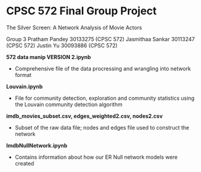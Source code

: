 # CPSC 572 Final Group Project
The Silver Screen: A Network Analysis of Movie Actors

Group 3
Pratham Pandey 30133275 (CPSC 572)
Jasmithaa Sankar 30113247 (CPSC 572)
Justin Yu 30093886 (CPSC 572)


**572 data manip VERSION 2.ipynb**
- Comprehensive file of the data procressing and wrangling into network format

**Louvain.ipynb**
- File for community detection, exploration and community statistics using the Louvain community detection algorithm

**imdb_movies_subset.csv, edges_weighted2.csv, nodes2.csv**
- Subset of the raw data file; nodes and edges file used to construct the network

**ImdbNullNetwork.ipynb**
- Contains information about how our ER Null network models were created
